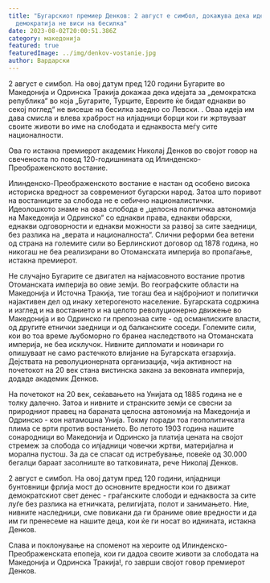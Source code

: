 ```yaml
---
title: "Бугарскиот премиер Денков: 2 август е симбол, докажува дека идејата за
  демократија не виси на бесилка"
date: 2023-08-02T20:00:51.386Z
category: македонија
featured: true
featuredImage: ../img/denkov-vostanie.jpg
author: Вардарски
---
```

2 август е симбол. На овој датум пред 120 години Бугарите во Македонија и Одринска Тракија докажаа дека идејата за „демократска република“ во која „Бугарите, Турците, Евреите ќе бидат еднакви во секој поглед“ не висеше на бесилка заедно со Левски. . Оваа идеја им дава смисла и влева храброст на илјадници борци кои ги жртвуваат своите животи во име на слободата и еднаквоста меѓу сите националности.

Ова го истакна премиерот академик Николај Денков во својот говор на свеченоста по повод 120-годишнината од Илинденско-Преображенското востание.

Илинденско-Преображенското востание е настан од особено висока историска вредност за современиот бугарски народ. Затоа што поривот на востаниците за слобода не е себично националистички. Идеолошкото знаме на оваа слобода е „целосна политичка автономија на Македонија и Одринско“ со еднакви права, еднакви обврски, еднакви одговорности и еднакви можности за развој за сите заедници, без разлика на „верата и националноста“. Слични реформи беа ветени од страна на големите сили во Берлинскиот договор од 1878 година, но никогаш не беа реализирани во Отоманската империја во пропаѓање, истакна премиерот.

Не случајно Бугарите се двигател на најмасовното востание против Отоманската империја во овие земји. Во географските области на Македонија и Источна Тракија, тие тогаш беа и најбројниот и политички најактивен дел од инаку хетерогеното население. Бугарската содржина и изглед и на востанието и на целото револуционерно движење во Македонија и во Одринско ги препознаа сите - од османлиските власти, од другите етнички заедници и од балканските соседи. Големите сили, кои во тоа време љубоморно го бранеа наследството на Отоманската империја, не беа исклучок. Нивните дипломати и новинари го опишуваат не само растечкото влијание на Бугарската егзархија. Дејствата на револуционерната организација, чија активност на почетокот на 20 век стана вистинска закана за вековната империја, додаде академик Денков.

На почетокот на 20 век, сеќавањето на Унијата од 1885 година не е толку далечно. Затоа и нивните и странските земји се свесни за природниот правец на бараната целосна автономија на Македонија и Одринско - кон натамошна Унија. Токму поради тоа геополитичката плима се врти против востанието. Во летото 1903 година нашите сонародници во Македонија и Одринско ја платија цената на својот стремеж за слобода со илјадници човечки жртви, материјална и морална пустош. За да се спасат од истребување, повеќе од 30.000 бегалци бараат засолниште во татковината, рече Николај Денков.

2 август е симбол. На овој датум пред 120 години, илјадници бунтовници фрлија мост до основните вредности кои го движат демократскиот свет денес - граѓанските слободи и еднаквоста за сите луѓе без разлика на етничката, религијата, полот и занимањето. Ние, нивните наследници, сме повикани да ги браниме овие вредности и да им ги пренесеме на нашите деца, кои ќе ги носат во иднината, истакна Денков.

Слава и поклонување на споменот на хероите од Илинденско-Преображенската епопеја, кои ги дадоа своите животи за слободата на Македонија и Одринска Тракија!, го заврши својот говор премиерот Денков.